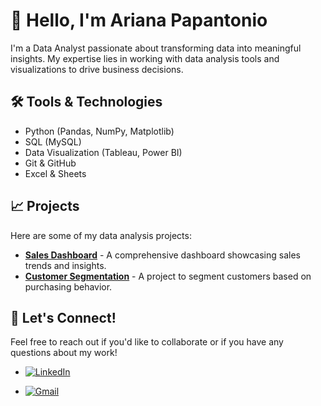 # 👋 Hello, I'm Ariana Papantonio

I'm a Data Analyst passionate about transforming data into meaningful insights. My expertise lies in working with data analysis tools and visualizations to drive business decisions.

## 🛠️ Tools & Technologies

- Python (Pandas, NumPy, Matplotlib)
- SQL (MySQL)
- Data Visualization (Tableau, Power BI)
- Git & GitHub
- Excel & Sheets

## 📈 Projects

Here are some of my data analysis projects:

- [**Sales Dashboard**](https://github.com/ArianaPapantonio/sales-dashboard) - A comprehensive dashboard showcasing sales trends and insights.
- [**Customer Segmentation**](https://github.com/ArianaPapantonio/customer-segmentation) - A project to segment customers based on purchasing behavior.

## 🚀 Let's Connect!

Feel free to reach out if you'd like to collaborate or if you have any questions about my work!  
- <a href="https://www.linkedin.com/in/arianapapantonio/" target="_blank">
  <img src="https://img.shields.io/badge/LinkedIn-0077B5?style=for-the-badge&logo=linkedin&logoColor=white" alt="LinkedIn">
</a>

- <a href="mailto:arianapapantonio@gmail.com" target="_blank">
  <img src="https://img.shields.io/badge/Gmail-D14836?style=for-the-badge&logo=gmail&logoColor=white" alt="Gmail">
</a>


